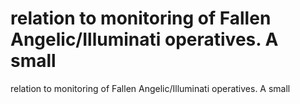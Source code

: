 # relation to monitoring of Fallen Angelic/Illuminati operatives. A small

relation to monitoring of Fallen Angelic/Illuminati operatives. A small